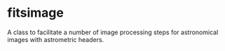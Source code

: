 # fitsimage

A class to facilitate a number of image processing steps for astronomical images with astrometric headers.

